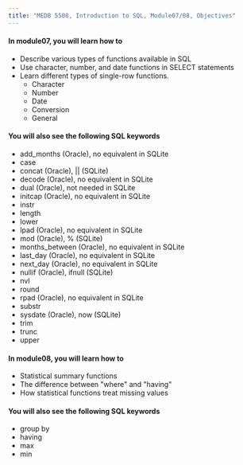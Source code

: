```yaml
---
title: "MEDB 5508, Introduction to SQL, Module07/08, Objectives"
---
```


#### In module07, you will learn how to

+ Describe various types of functions available in SQL
+ Use character, number, and date functions in SELECT statements
+ Learn different types of single-row functions.
  + Character
  + Number
  + Date
  + Conversion
  + General
  
#### You will also see the following SQL keywords

+ add_months (Oracle), no equivalent in SQLite
+ case
+ concat (Oracle), || (SQLite)
+ decode (Oracle), no equivalent in SQLite
+ dual (Oracle), not needed in SQLite
+ initcap (Oracle), no equivalent in SQLite
+ instr
+ length
+ lower
+ lpad (Oracle), no equivalent in SQLite
+ mod (Oracle), % (SQLite)
+ months_between (Oracle), no equivalent in SQLite
+ last_day (Oracle), no equivalent in SQLite
+ next_day (Oracle), no equivalent in SQLite
+ nullif (Oracle), ifnull (SQLite)
+ nvl
+ round
+ rpad (Oracle), no equivalent in SQLite
+ substr
+ sysdate (Oracle), now (SQLite)
+ trim
+ trunc
+ upper

#### In module08, you will learn how to

+ Statistical summary functions
+ The difference between "where" and "having"
+ How statistical functions treat missing values

#### You will also see the following SQL keywords

+ group by
+ having
+ max
+ min